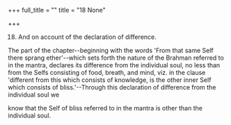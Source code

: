 +++
full_title = ""
title = "18 None"

+++


18. And on account of the declaration of difference.

The part of the chapter--beginning with the words 'From that same Self there sprang ether'--which sets forth the nature of the Brahman referred to in the mantra, declares its difference from the individual soul, no less than from the Selfs consisting of food, breath, and mind, viz. in the clause 'different from this which consists of knowledge, is the other inner Self which consists of bliss.'--Through this declaration of difference from the individual soul we

know that the Self of bliss referred to in the mantra is other than the individual soul.

